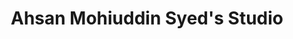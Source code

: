 ---
title: "Ahsan Mohiuddin Syed's Studio"
url: /karachi/ahsan-mohiuddin-syeds-studio/
shop: Kunst
---